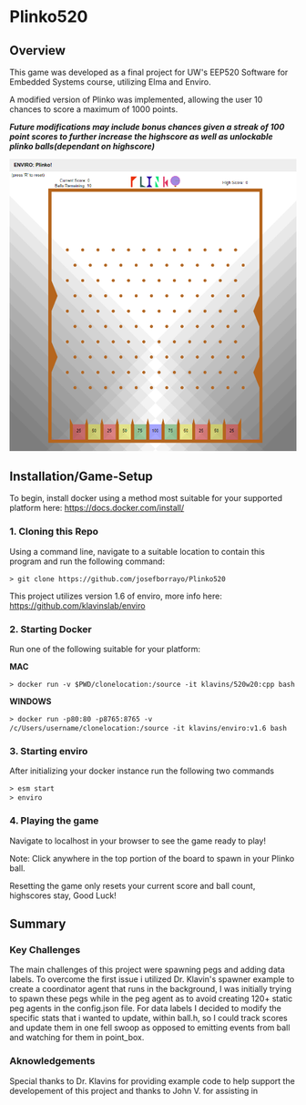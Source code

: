 # Plinko520

## Overview

This game was developed as a final project for UW's EEP520 Software for Embedded Systems course, utilizing Elma and Enviro. 

A modified version of Plinko was implemented, allowing the user 10 chances to score a maximum of 1000 points.

***Future modifications may include bonus chances given a streak of 100 point scores to further increase the highscore as well as unlockable plinko balls(dependant on highscore)***

![Game image](docs/gameface.PNG)



## Installation/Game-Setup

To begin, install docker using a method most suitable for your supported platform here:
https://docs.docker.com/install/

### 1. Cloning this Repo
Using a command line, navigate to a suitable location to contain this program and run the following command:
```
> git clone https://github.com/josefborrayo/Plinko520
```


This project utilizes version 1.6 of enviro, more info here: https://github.com/klavinslab/enviro

### 2. Starting Docker
Run one of the following suitable for your platform:

**MAC**
```
> docker run -v $PWD/clonelocation:/source -it klavins/520w20:cpp bash
```

**WINDOWS**
```
> docker run -p80:80 -p8765:8765 -v /c/Users/username/clonelocation:/source -it klavins/enviro:v1.6 bash
```
### 3. Starting enviro
After initializing your docker instance run the following two commands
```
> esm start
> enviro
```
### 4. Playing the game
Navigate to localhost in your browser to see the game ready to play!

Note:
Click anywhere in the top portion of the board to spawn in your Plinko ball. 

Resetting the game only resets your current score and ball count, highscores stay, Good Luck!


## Summary

### Key Challenges
The main challenges of this project were spawning pegs and adding data labels. To overcome the first issue i utilized Dr. Klavin's spawner example to create a coordinator agent that runs in the background, I was initially trying to spawn these pegs while in the peg agent as to avoid creating 120+ static peg agents in the config.json file. For data labels I decided to modify the specific stats that i wanted to update, within ball.h, so I could track scores and update them in one fell swoop as opposed to emitting events from ball and watching for them in point_box.

### Aknowledgements
Special thanks to Dr. Klavins for providing example code to help support the developement of this project and thanks to John V. for assisting in 



